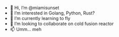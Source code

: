 - 👋 Hi, I’m @miamisunset
- 👀 I’m interested in Golang, Python, Rust?
- 🌱 I’m currently learning to fly
- 💞️ I’m looking to collaborate on cold fusion reactor
- 📫 Umm... meh

<!---
miamisunset/miamisunset is a ✨ special ✨ repository because its `README.md` (this file) appears on your GitHub profile.
You can click the Preview link to take a look at your changes.
--->
